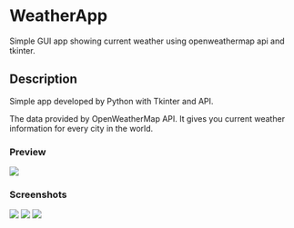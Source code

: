 # WeatherApp
Simple GUI app showing current weather using openweathermap api and tkinter.

## Description
Simple app developed by Python with Tkinter and API.

The data provided by OpenWeatherMap API.
It gives you current weather information for every city in the world.

### Preview

![](https://media1.giphy.com/media/wionSwJCrNRimFqLFn/giphy.gif?cid=790b7611cc00a1a8cbe6f5f40425f82c0027675db1f49230&rid=giphy.gif&ct=g)

### Screenshots

![](https://i.imgur.com/DizcPG1.png)
![](https://i.imgur.com/oAiXWzJ.png) 
![](https://i.imgur.com/XoCxEl8.png) 

